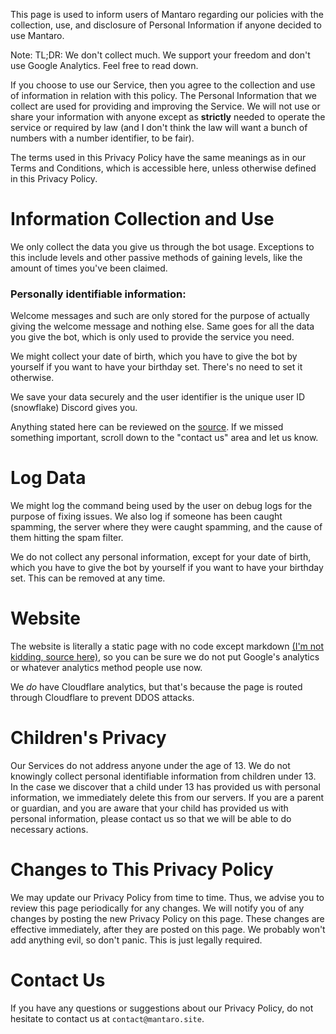 This page is used to inform users of Mantaro regarding our policies with the collection, use, and disclosure of Personal Information if anyone decided to use Mantaro.

Note: TL;DR: We don't collect much. We support your freedom and don't use Google Analytics. Feel free to read down.


If you choose to use our Service, then you agree to the collection and use of information in relation with this policy. The Personal Information that we collect are used for providing and improving the Service. We will not use or share your information with anyone except as **strictly** needed to operate the service or required by law (and I don't think the law will want a bunch of numbers with a number identifier, to be fair).

The terms used in this Privacy Policy have the same meanings as in our Terms and Conditions, which is accessible here, unless otherwise defined in this Privacy Policy.

# Information Collection and Use
We only collect the data you give us through the bot usage. Exceptions to this include levels and other passive methods of gaining levels, like the amount of times you've been claimed.

### Personally identifiable information:

Welcome messages and such are only stored for the purpose of actually giving the welcome message and nothing else. Same goes for all the data you give the bot, which is only used to provide the service you need.

We might collect your date of birth, which you have to give the bot by yourself if you want to have your birthday set. There's no need to set it otherwise.


We save your data securely and the user identifier is the unique user ID (snowflake) Discord gives you.

Anything stated here can be reviewed on the [source](https://github.com/Mantaro/MantaroBot). If we missed something important, scroll down to the "contact us" area and let us know.


# Log Data
We might log the command being used by the user on debug logs for the purpose of fixing issues.
We also log if someone has been caught spamming, the server where they were caught spamming, and the cause of them hitting the spam filter.

We do not collect any personal information, except for your date of birth, which you have to give the bot by yourself if you want to have your birthday set. This can be removed at any time.


# Website
The website is literally a static page with no code except markdown [(I'm not kidding, source here)](https://github.com/Mantaro/mantaro.github.io), so you can be sure we do not put Google's analytics or whatever analytics method people use now.

We *do* have Cloudflare analytics, but that's because the page is routed through Cloudflare to prevent DDOS attacks.


# Children's Privacy
Our Services do not address anyone under the age of 13. We do not knowingly collect personal identifiable information from children under 13. In the case we discover that a child under 13 has provided us with personal information, we immediately delete this from our servers. If you are a parent or guardian, and you are aware that your child has provided us with personal information, please contact us so that we will be able to do necessary actions.


# Changes to This Privacy Policy
We may update our Privacy Policy from time to time. Thus, we advise you to review this page periodically for any changes. We will notify you of any changes by posting the new Privacy Policy on this page. These changes are effective immediately, after they are posted on this page.
We probably won't add anything evil, so don't panic. This is just legally required.


# Contact Us
If you have any questions or suggestions about our Privacy Policy, do not hesitate to contact us at `contact@mantaro.site`.
